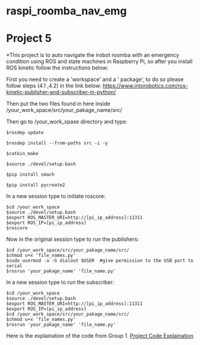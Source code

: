 # raspi_roomba_nav_emg
# Project 5
*This project is to auto navigate the irobot roomba with an emergency condition using ROS and state machines in Raspberry Pi, so after you install ROS kinetic follow the instructions below:

First you need to create a 'workspace' and a ' package', to do so please follow steps (4.1 ,4.2) in the link below:
https://www.intorobotics.com/ros-kinetic-publisher-and-subscriber-in-python/

Then put the two files found in here inside /your_work_space/src/your_pakage_name/src/

Then go to /your_work_spase directory and type:


```
$rosdep update

$rosdep install --from-paths src -i -y

$catkin_make

$source ./devel/setup.bash

$pip install smach

$pip install pycreate2
```
In a new session type to initiate roscore:
```
$cd /your_work_space
$source ./devel/setup.bash
$export ROS_MASTER_URI=http://[pi_ip_address]:11311
$export ROS_IP=[pi_ip_address]
$roscore
```
Now in the original session type to run the publishers:
```
$cd /your_work_space/src/your_pakage_name/src/
$chmod u+x 'file_names.py'
$sudo usermod -a -G dialout $USER  #give permission to the USB port to serial
$rosrun 'your_pakage_name' 'file_name.py'
```

In a new session type to run the subscriber:
```
$cd /your_work_space
$source ./devel/setup.bash
$export ROS_MASTER_URI=http://[pi_ip_address]:11311
$export ROS_IP=[pi_ip_address]
$cd /your_work_space/src/your_pakage_name/src/
$chmod u+x 'file_names.py'
$rosrun 'your_pakage_name' 'file_name.py'
```

Here is the explaination of the code from Group 1.
[Project Code Explaination](https://www.youtube.com/watch?v=R3NS8ZV17hM&feature=youtu.be)
